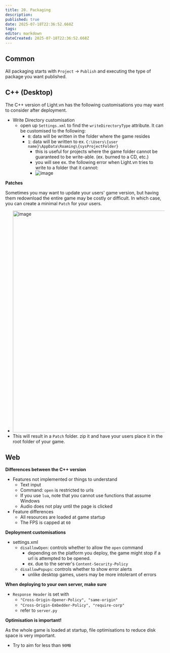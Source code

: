 ```yaml
---
title: 20. Packaging
description: 
published: true
date: 2025-07-18T22:36:52.668Z
tags: 
editor: markdown
dateCreated: 2025-07-18T22:36:52.668Z
---
```


## Common

All packaging starts with `Project` -> `Publish` and executing the type of package you want published.

## C++ (Desktop)

The C++ version of Light.vn has the following customisations you may want to consider after deployment. 

- Write Directory customisation
  - open up `Settings.xml` to find the `writeDirectoryType` attribute. It can be customised to the following:
    - `0`: data will be written in the folder where the game resides
    - `1`: data will be written to ex. `C:\Users\{user name}\AppData\Roaming\{sysProjectFolder}`
      - this is useful for projects where the game folder cannot be guaranteed to be write-able. (ex. burned to a CD, etc.)
      - you will see ex. the following error when Light.vn tries to write to a folder that it cannot:
      - <img alt="image" src="https://github.com/user-attachments/assets/3d91a6d0-667c-4ef3-bdc8-9af11d52c633" />

**Patches**

Sometimes you may want to update your users' game version, but having them redownload the entire game may be costly or difficult. In which case, you can create a minimal `Patch` for your users.

- <img width="830" height="699" alt="image" src="https://github.com/user-attachments/assets/83581d27-41ac-49e9-a74c-1141400b3b05" />
- This will result in a `Patch` folder. zip it and have your users place it in the root folder of your game. 

## Web

**Differences between the C++ version**

- Features not implemented or things to understand
  - Text input
  - Command: `open` is restricted to urls
  - If you use `lua`, note that you cannot use functions that assume Windows
  - Audio does not play until the page is clicked
- Feature differences
  - All resources are loaded at game startup
  - The FPS is capped at `60`

**Deployment customisations**

- settings.xml
  - `disallowOpen`: controls whether to allow the `open` command
    - depending on the platform you deploy, the game might stop if a url is attempted to be opened.
    - ex. due to the server's `Content-Security-Policy`
  - `disallowPopups`: controls whether to show error alerts
    - unlike desktop games, users may be more intolerant of errors

**When deploying to your own server, make sure**

- `Response Header` is set with
  - `"Cross-Origin-Opener-Policy", "same-origin"`
  - `"Cross-Origin-Embedder-Policy", "require-corp"`
  - refer to `server.py`

**Optimisation is important!**

As the whole game is loaded at startup, file optimisations to reduce disk space is very important. 
- Try to aim for less than `90MB`
